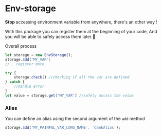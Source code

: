 # Env-storage

**Stop** accessing environment variable from anywhere, there's an other way !

With this package you can register them at the beginning of your code, 
And you will be able to safely access them later :slightly_smiling_face:

Overall process
```javascript
let storage = new EnvStorage();
storage.add('MY_VAR')
//.. register more

try {
    storage.check() //checking if all the var are defined
} catch {
    //handle error
}
let value = storage.get('MY_VAR') //safely access the value
```

### Alias
You can define an alias using the second argument of
the `add` method

```javascript
storage.add('MY_PAINFUL_VAR_LONG_NAME', 'dankAlias');
```
